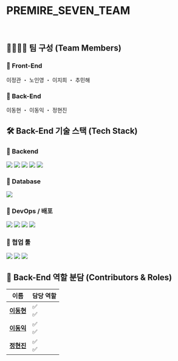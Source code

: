 # PREMIRE_SEVEN_TEAM
<br>

## 👨‍👩‍👧‍👦 팀 구성 (Team Members)
### 🔹 Front-End
이정관 ・ 노인영 ・ 이지희 ・ 추민해
### 🔹 Back-End
이동현 ・ 이동익 ・ 정현진
<br>

## 🛠️ Back-End 기술 스택 (Tech Stack)
### 🔹 Backend
<img src="https://img.shields.io/badge/Java-007396?style=for-the-badge&logo=OpenJDK&logoColor=white"/> <img src="https://img.shields.io/badge/SpringBoot-6DB33F?style=for-the-badge&logo=SpringBoot&logoColor=white"/> <img src="https://img.shields.io/badge/SpringSecurity-6DB33F?style=for-the-badge&logo=springsecurity&logoColor=white"/> <img src="https://img.shields.io/badge/JPA-59666C?style=for-the-badge&logo=hibernate&logoColor=white"/> <img src="https://img.shields.io/badge/Redis-DC382D?style=for-the-badge&logo=redis&logoColor=white"/> 
### 🔹 Database
<img src="https://img.shields.io/badge/MySQL-4479A1?style=for-the-badge&logo=mysql&logoColor=white"/> 

### 🔹 DevOps / 배포
<img src="https://img.shields.io/badge/AWS EC2-FF9900?style=for-the-badge&logo=amazonec2&logoColor=white"/> <img src="https://img.shields.io/badge/AWS RDS-527FFF?style=for-the-badge&logo=amazonrds&logoColor=white"/> <img src="https://img.shields.io/badge/AWS S3-569A31?style=for-the-badge&logo=amazons3&logoColor=white"/> <img src="https://img.shields.io/badge/CodeDeploy-6DB33F?style=for-the-badge&logo=aws&logoColor=white"/>
### 🔹 협업 툴
<img src="https://img.shields.io/badge/Git-F05032?style=for-the-badge&logo=git&logoColor=white"/> <img src="https://img.shields.io/badge/GitHub-181717?style=for-the-badge&logo=github&logoColor=white"/> <img src="https://img.shields.io/badge/Notion-000000?style=for-the-badge&logo=notion&logoColor=white"/>
<br>

## 👥 Back-End 역할 분담 (Contributors & Roles)

| 이름 | 담당 역할 |
|------|------------|
| [**이동현**](https://github.com/soohofather) | ✅ <br>✅ |
| [**이동익**](https://github.com/teotaku) | ✅ <br>✅ |
| [**정현진**](https://github.com/doyulll) | ✅ <br>✅ |
